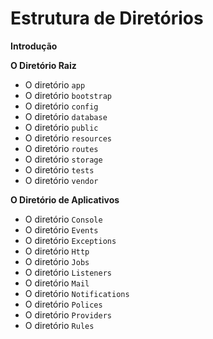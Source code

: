# Estrutura de Diretórios

**Introdução**

**O Diretório Raiz**

- O diretório ```app``` 
- O diretório ```bootstrap``` 
- O diretório ```config``` 
- O diretório ```database``` 
- O diretório ```public``` 
- O diretório ```resources``` 
- O diretório ```routes``` 
- O diretório ```storage``` 
- O diretório ```tests``` 
- O diretório ```vendor``` 

**O Diretório de Aplicativos**

- O diretório ```Console``` 
- O diretório ```Events``` 
- O diretório ```Exceptions``` 
- O diretório ```Http``` 
- O diretório ```Jobs``` 
- O diretório ```Listeners``` 
- O diretório ```Mail``` 
- O diretório ```Notifications``` 
- O diretório ```Polices``` 
- O diretório ```Providers``` 
- O diretório ```Rules```